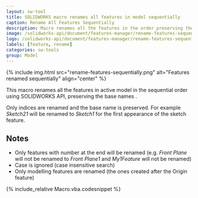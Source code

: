```yaml
---
layout: sw-tool
title: SOLIDWORKS macro renames all features in model sequentially
caption: Rename All Features Sequentially
description: Macro renames all the features in the order preserving the base names using SOLIDWORKS API
image: /solidworks-api/document/features-manager/rename-features-sequentially/rename-features-sequentially.png
logo: /solidworks-api/document/features-manager/rename-features-sequentially/sequntial-features.svg
labels: [feature, rename]
categories: sw-tools
group: Model
---
```

{% include img.html src="rename-features-sequentially.png" alt="Features renamed sequentially" align="center" %}

This macro renames all the features in active model in the sequential order using SOLIDWORKS API, preserving the base names .

Only indices are renamed and the base name is preserved. For example *Sketch21* will be renamed to *Sketch1* for the first appearance of the sketch feature.

## Notes

* Only features with number at the end will be renamed (e.g. *Front Plane* will not be renamed to *Front Plane1* and *My1Feature* will not be renamed)
* Case is ignored (case insensitive search)
* Only modelling features are renamed (the ones created after the Origin feature)

{% include_relative Macro.vba.codesnippet %}
